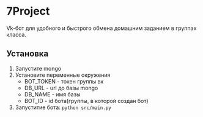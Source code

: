 # 7Project

Vk-бот для удобного и быстрого обмена домашним заданием в группах класса.

## Установка
1. Запустите mongo
2. Установите переменные окружения
   - BOT_TOKEN - токен группы вк 
   - DB_URL - url до базы mongo
   - DB_NAME - имя базы
   - BOT_ID - id бота(группы, в которой создан бот)
3. Запуститие бота: `python src/main.py`
